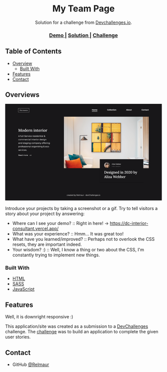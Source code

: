 <!-- Please update value in the {}  -->

<h1 align="center">My Team Page</h1>

<div align="center">
   Solution for a challenge from  <a href="http://devchallenges.io" target="_blank">Devchallenges.io</a>.
</div>

<div align="center">
  <h3>
    <a href="https://dc-interior-consultant.vercel.app/">
      Demo
    </a>
    <span> | </span>
    <a href="https://github.com/Relmaur/DC-Interior-Consultant">
      Solution
    </a>
    <span> | </span>
    <a href="https://devchallenges.io/challenges/Jymh2b2FyebRTUljkNcb">
      Challenge
    </a>
  </h3>
</div>

<!-- TABLE OF CONTENTS -->

## Table of Contents

- [Overview](#overview)
  - [Built With](#built-with)
- [Features](#features)
- [Contact](#contact)

<!-- OVERVIEW -->

## Overviews

![screenshot](./screenshot.png)

Introduce your projects by taking a screenshot or a gif. Try to tell visitors a story about your project by answering:

- Where can I see your demo?
   :: Right in here! -> https://dc-interior-consultant.vercel.app/
- What was your experience?
   :: Hmm... It was great too!
- What have you learned/improved?
   :: Perhaps not to overlook the CSS resets, they are important indeed.
- Your wisdom? :)
   :: Well, I know a thing or two about the CSS, I'm constantly trying to implement new things.

### Built With

<!-- This section should list any major frameworks that you built your project using. Here are a few examples.-->

- [HTML](https://www.w3.org/html/)
- [SASS](https://sass-lang.com/)
- [JavaScript](https://www.javascript.com/)

## Features

<!-- List the features of your application or follow the template. Don't share the figma file here :) -->

Well, it is downright responsive :)

This application/site was created as a submission to a [DevChallenges](https://devchallenges.io/challenges) challenge. The [challenge](https://devchallenges.io/challenges/wBunSb7FPrIepJZAg0sY) was to build an application to complete the given user stories.

## Contact

- GitHub [@Relmaur](https://github.com/Relmaur)
